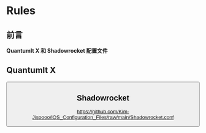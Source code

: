 # Rules

## 前言

**Quantumlt X 和 Shadowrocket 配置文件**

## Quantumlt X

<button data-href="shadowrocket://install?local_files=https://github.com/Kim-Jisoooo/iOS_Configuration_Files/raw/main/Quantumult_X.conf">



## Shadowrocket

https://github.com/Kim-Jisoooo/iOS_Configuration_Files/raw/main/Shadowrocket.conf